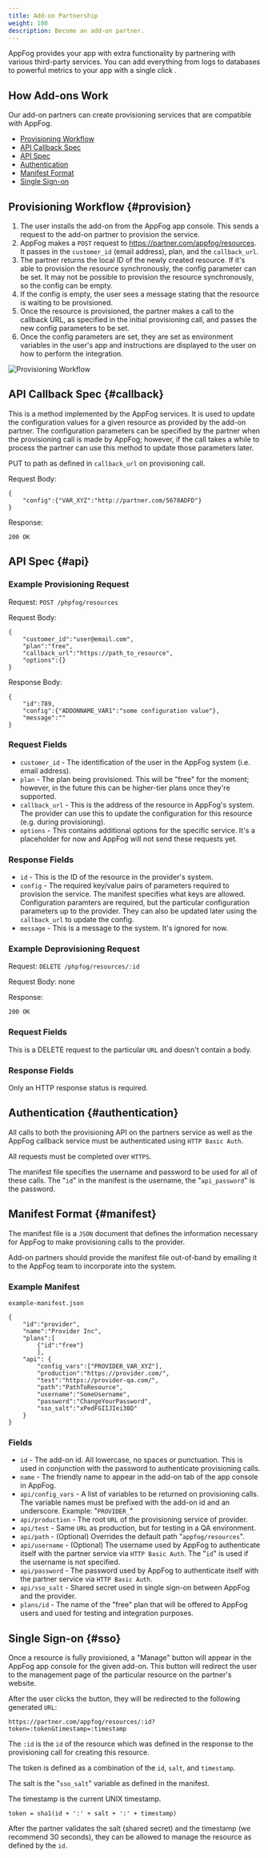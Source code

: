 ```yaml
---
title: Add-on Partnership
weight: 100
description: Become an add-on partner. 
---
```


AppFog provides your app with extra functionality by partnering with various third-party services. You can add everything from logs to databases to powerful metrics to your app with a single click . 

## How Add-ons Work

Our add-on partners can create provisioning services that are compatible with AppFog. 

* [Provisioning Workflow](#provision)
* [API Callback Spec](#callback)
* [API Spec](#api)
* [Authentication](#authentication)
* [Manifest Format](#manifest)
* [Single Sign-on](#sso)

## Provisioning Workflow {#provision}

1. The user installs the add-on from the AppFog app console. This sends a request to the add-on partner to provision the service.
2. AppFog makes a `POST` request to https://partner.com/appfog/resources. It passes in the `customer_id` (email address), plan, and the `callback_url`. 
3. The partner returns the local ID of the newly created resource. If it's able to provision the resource synchronously, the config parameter can be set. It may not be possible to provision the resource synchronously, so the config can be empty.
4. If the config is empty, the user sees a message stating that the resource is waiting to be provisioned.
5. Once the resource is provisioned, the partner makes a call to the callback URL, as specified in the initial provisioning call, and passes the new config parameters to be set.
6. Once the config parameters are set, they are set as environment variables in the user's app and instructions are displayed to the user on how to perform the integration.

<img class="screenshot" src="/img/screenshots/Slide2.jpeg" alt="Provisioning Workflow"/>

## API Callback Spec {#callback}

This is a method implemented by the AppFog services. It is used to update the configuration values for a given resource as provided by the add-on partner. The configuration parameters can be specified by the partner when the provisioning call is made by AppFog; however, if the call takes a while to process the partner can use this method to update those parameters later.

PUT to path as defined in `callback_url` on provisioning call.
       
Request Body:


    {
        "config":{"VAR_XYZ":"http://partner.com/5678ADFD"} 
    }
        
Response:


    200 OK


## API Spec {#api}

### Example Provisioning Request

Request: `POST /phpfog/resources`
  
Request Body:


    {
        "customer_id":"user@email.com",
        "plan":"free",
        "callback_url":"https://path_to_resource",
        "options":{} 
    }
       
Response Body:


    {
        "id":789,
        "config":{"ADDONNAME_VAR1":"some configuration value"},
        "message":"" 
    }
    
### Request Fields

* `customer_id` - The identification of the user in the AppFog system (i.e. email address).
* `plan` - The plan being provisioned. This will be "free" for the moment; however, in the future this can be higher-tier plans once they're supported.
* `callback_url` - This is the address of the resource in AppFog's system. The provider can use this to update the configuration for this resource (e.g. during provisioning).
* `options` - This contains additional options for the specific service. It's a placeholder for now and AppFog will not send these requests yet.
 
### Response Fields

* `id` - This is the ID of the resource in the provider's system. 
* `config` - The required key/value pairs of parameters required to provision the service. The manifest specifies what keys are allowed. Configuration paramters are required, but the particular configuration parameters up to the provider. They can also be updated later using the `callback_url` to update the config.
* `message` - This is a message to the system. It's ignored for now.

### Example Deprovisioning Request

Request: `DELETE /phpfog/resources/:id`
      
Request Body: none

Response: 


    200 OK


### Request Fields

This is a DELETE request to the particular `URL` and doesn't contain a body.

### Response Fields

Only an HTTP response status is required.

## Authentication {#authentication}

All calls to both the provisioning API on the partners service as well as the AppFog callback service must be authenticated using `HTTP Basic Auth`.

All requests must be completed over `HTTPS`. 

The manifest file specifies the username and password to be used for all of these calls. The "`id`" in the manifest is the username, the "`api_password`" is the password.

## Manifest Format {#manifest}

The manifest file is a `JSON` document that defines the information necessary for AppFog to make provisioning calls to the provider.

Add-on partners should provide the manifest file out-of-band by emailing it to the AppFog team to incorporate into the system.

### Example Manifest

`example-manifest.json`


    {
        "id":"provider",
        "name":"Provider Inc",
        "plans":[
            {"id":"free"}
            ],    
        "api": {
            "config_vars":["PROVIDER_VAR_XYZ"],
            "production":"https://provider.com/",
            "test":"https://provider-qa.com/",
            "path":"PathToResource",
            "username":"SomeUsername",
            "password":"ChangeYourPassword",
            "sso_salt":"xPedFGIIJIei30D"       
        } 
    }
 

### Fields

* `id` - The add-on id. All lowercase, no spaces or punctuation. This is used in conjunction with the password to authenticate provisioning calls.
* `name` - The friendly name to appear in the add-on tab of the app console in AppFog.
* `api/config_vars` - A list of variables to be returned on provisioning calls. The variable names must be prefixed with the add-on id and an underscore. Example: "`PROVIDER_`"
* `api/production` - The root `URL` of the provisioning service of provider.
* `api/test` - Same `URL` as production, but for testing in a QA environment.
* `api/path` - (Optional) Overrides the default path "`appfog/resources`".
* `api/username` - (Optional) The username used by AppFog to authenticate itself with the partner service via `HTTP Basic Auth`. The "`id`" is used if the username is not specified.
* `api/password` - The password used by AppFog to authenticate itself with the partner service via `HTTP Basic Auth`.
* `api/sso_salt` - Shared secret used in single sign-on between AppFog and the provider.
* `plans/id` - The name of the "free" plan that will be offered to AppFog users and used for testing and integration purposes.

## Single Sign-on {#sso}

Once a resource is fully provisioned, a "Manage" button will appear in the AppFog app console for the given add-on. This button will redirect the user to the management page of the particular resource on the partner's website.

After the user clicks the button, they will be redirected to the following generated `URL`:


    https://partner.com/appfog/resources/:id?token=:token&timestamp=:timestamp
  

The `:id` is the `id` of the resource which was defined in the response to the provisioning call for creating this resource.

The token is defined as a combination of the `id`, `salt`, and `timestamp`. 

The salt is the "`sso_salt`" variable as defined in the manifest.

The timestamp is the current UNIX timestamp.


    token = sha1(id + ':' + salt + ':' + timestamp)

After the partner validates the salt (shared secret) and the timestamp (we recommend 30 seconds), they can be allowed to manage the resource as defined by the `id`.
